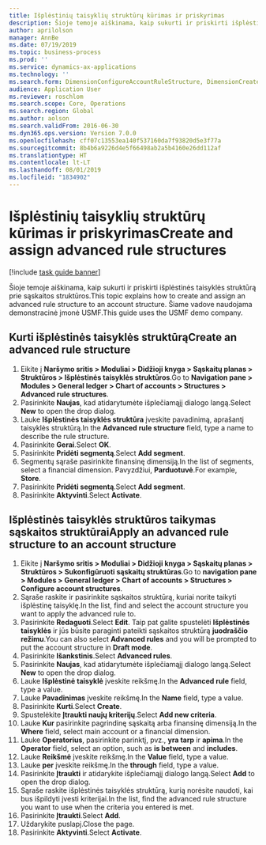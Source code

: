 ```yaml
---
title: Išplėstinių taisyklių struktūrų kūrimas ir priskyrimas
description: Šioje temoje aiškinama, kaip sukurti ir priskirti išplėstinės taisyklės struktūrą prie sąskaitos struktūros.
author: aprilolson
manager: AnnBe
ms.date: 07/19/2019
ms.topic: business-process
ms.prod: ''
ms.service: dynamics-ax-applications
ms.technology: ''
ms.search.form: DimensionConfigureAccountRuleStructure, DimensionCreateAccountRuleStructure, DimensionHierarchyAddLevel, DimensionHierarchyConstraintActivate, DimensionConfigureAccountStructure, DimensionConfigureAccountRule, DimensionCreateAccountRule, DimensionSelectAccountRuleStructure
audience: Application User
ms.reviewer: roschlom
ms.search.scope: Core, Operations
ms.search.region: Global
ms.author: aolson
ms.search.validFrom: 2016-06-30
ms.dyn365.ops.version: Version 7.0.0
ms.openlocfilehash: cff07c13553ea140f537160da7f93820d5e3f77a
ms.sourcegitcommit: 8b4b6a9226d4e5f66498ab2a5b4160e26dd112af
ms.translationtype: HT
ms.contentlocale: lt-LT
ms.lasthandoff: 08/01/2019
ms.locfileid: "1834902"
---
```

# <a name="create-and-assign-advanced-rule-structures"></a><span data-ttu-id="8ea14-103">Išplėstinių taisyklių struktūrų kūrimas ir priskyrimas</span><span class="sxs-lookup"><span data-stu-id="8ea14-103">Create and assign advanced rule structures</span></span>

[!include [task guide banner](../../includes/task-guide-banner.md)]

<span data-ttu-id="8ea14-104">Šioje temoje aiškinama, kaip sukurti ir priskirti išplėstinės taisyklės struktūrą prie sąskaitos struktūros.</span><span class="sxs-lookup"><span data-stu-id="8ea14-104">This topic explains how to create and assign an advanced rule structure to an account structure.</span></span> <span data-ttu-id="8ea14-105">Šiame vadove naudojama demonstracinė įmonė USMF.</span><span class="sxs-lookup"><span data-stu-id="8ea14-105">This guide uses the USMF demo company.</span></span>

## <a name="create-an-advanced-rule-structure"></a><span data-ttu-id="8ea14-106">Kurti išplėstinės taisyklės struktūrą</span><span class="sxs-lookup"><span data-stu-id="8ea14-106">Create an advanced rule structure</span></span>
1. <span data-ttu-id="8ea14-107">Eikite į **Naršymo sritis > Moduliai > Didžioji knyga > Sąskaitų planas > Struktūros > Išplėstinės taisyklės struktūros**.</span><span class="sxs-lookup"><span data-stu-id="8ea14-107">Go to **Navigation pane > Modules > General ledger > Chart of accounts > Structures > Advanced rule structures**.</span></span>
2. <span data-ttu-id="8ea14-108">Pasirinkite **Naujas**, kad atidarytumėte išplečiamąjį dialogo langą.</span><span class="sxs-lookup"><span data-stu-id="8ea14-108">Select **New** to open the drop dialog.</span></span>
3. <span data-ttu-id="8ea14-109">Lauke **Išplėstinės taisyklės struktūra** įveskite pavadinimą, aprašantį taisyklės struktūrą.</span><span class="sxs-lookup"><span data-stu-id="8ea14-109">In the **Advanced rule structure** field, type a name to describe the rule structure.</span></span>
4. <span data-ttu-id="8ea14-110">Pasirinkite **Gerai**.</span><span class="sxs-lookup"><span data-stu-id="8ea14-110">Select **OK**.</span></span>
5. <span data-ttu-id="8ea14-111">Pasirinkite **Pridėti segmentą**.</span><span class="sxs-lookup"><span data-stu-id="8ea14-111">Select **Add segment**.</span></span>
6. <span data-ttu-id="8ea14-112">Segmentų sąraše pasirinkite finansinę dimensiją.</span><span class="sxs-lookup"><span data-stu-id="8ea14-112">In the list of segments, select a financial dimension.</span></span> <span data-ttu-id="8ea14-113">Pavyzdžiui, **Parduotuvė**.</span><span class="sxs-lookup"><span data-stu-id="8ea14-113">For example, **Store**.</span></span>  
7. <span data-ttu-id="8ea14-114">Pasirinkite **Pridėti segmentą**.</span><span class="sxs-lookup"><span data-stu-id="8ea14-114">Select **Add segment**.</span></span>
8. <span data-ttu-id="8ea14-115">Pasirinkite **Aktyvinti**.</span><span class="sxs-lookup"><span data-stu-id="8ea14-115">Select **Activate**.</span></span>

## <a name="apply-an-advanced-rule-structure-to-an-account-structure"></a><span data-ttu-id="8ea14-116">Išplėstinės taisyklės struktūros taikymas sąskaitos struktūrai</span><span class="sxs-lookup"><span data-stu-id="8ea14-116">Apply an advanced rule structure to an account structure</span></span>
1. <span data-ttu-id="8ea14-117">Eikite į **Naršymo sritis > Moduliai > Didžioji knyga > Sąskaitų planas > Struktūros > Sukonfigūruoti sąskaitų struktūras**.</span><span class="sxs-lookup"><span data-stu-id="8ea14-117">Go to **navigation pane > Modules > General ledger > Chart of accounts > Structures > Configure account structures**.</span></span>
2. <span data-ttu-id="8ea14-118">Sąraše raskite ir pasirinkite sąskaitos struktūrą, kuriai norite taikyti išplėstinę taisyklę.</span><span class="sxs-lookup"><span data-stu-id="8ea14-118">In the list, find and select the account structure you want to apply the advanced rule to.</span></span>
3. <span data-ttu-id="8ea14-119">Pasirinkite **Redaguoti**.</span><span class="sxs-lookup"><span data-stu-id="8ea14-119">Select **Edit**.</span></span> <span data-ttu-id="8ea14-120">Taip pat galite spustelėti **Išplėstinės taisyklės** ir jūs būsite paraginti pateikti sąskaitos struktūrą **juodraščio režimu**.</span><span class="sxs-lookup"><span data-stu-id="8ea14-120">You can also select **Advanced rules** and you will be prompted to put the account structure in **Draft mode**.</span></span>  
4. <span data-ttu-id="8ea14-121">Pasirinkite **Išankstinis**.</span><span class="sxs-lookup"><span data-stu-id="8ea14-121">Select **Advanced rules**.</span></span>
5. <span data-ttu-id="8ea14-122">Pasirinkite **Naujas**, kad atidarytumėte išplečiamąjį dialogo langą.</span><span class="sxs-lookup"><span data-stu-id="8ea14-122">Select **New** to open the drop dialog.</span></span>
6. <span data-ttu-id="8ea14-123">Lauke **Išplėstinė taisyklė** įveskite reikšmę.</span><span class="sxs-lookup"><span data-stu-id="8ea14-123">In the **Advanced rule** field, type a value.</span></span>
7. <span data-ttu-id="8ea14-124">Lauke **Pavadinimas** įveskite reikšmę.</span><span class="sxs-lookup"><span data-stu-id="8ea14-124">In the **Name** field, type a value.</span></span>
8. <span data-ttu-id="8ea14-125">Pasirinkite **Kurti**.</span><span class="sxs-lookup"><span data-stu-id="8ea14-125">Select **Create**.</span></span>
9. <span data-ttu-id="8ea14-126">Spustelėkite **Įtraukti naujų kriterijų**.</span><span class="sxs-lookup"><span data-stu-id="8ea14-126">Select **Add new criteria**.</span></span>
10. <span data-ttu-id="8ea14-127">Lauke **Kur** pasirinkite pagrindinę sąskaitą arba finansinę dimensiją.</span><span class="sxs-lookup"><span data-stu-id="8ea14-127">In the **Where** field, select main account or a financial dimension.</span></span>
11. <span data-ttu-id="8ea14-128">Lauke **Operatorius**, pasirinkite parinktį, pvz., **yra tarp** ir **apima**.</span><span class="sxs-lookup"><span data-stu-id="8ea14-128">In the **Operator** field, select an option, such as **is between** and **includes**.</span></span>
12. <span data-ttu-id="8ea14-129">Lauke **Reikšmė** įveskite reikšmę.</span><span class="sxs-lookup"><span data-stu-id="8ea14-129">In the **Value** field, type a value.</span></span>
13. <span data-ttu-id="8ea14-130">Lauke **per** įveskite reikšmę.</span><span class="sxs-lookup"><span data-stu-id="8ea14-130">In the **through** field, type a value.</span></span>
14. <span data-ttu-id="8ea14-131">Pasirinkite **Įtraukti** ir atidarykite išplečiamąjį dialogo langą.</span><span class="sxs-lookup"><span data-stu-id="8ea14-131">Select **Add** to open the drop dialog.</span></span>
15. <span data-ttu-id="8ea14-132">Sąraše raskite išplėstinės taisyklės struktūrą, kurią norėsite naudoti, kai bus išpildyti įvesti kriterijai.</span><span class="sxs-lookup"><span data-stu-id="8ea14-132">In the list, find the advanced rule structure you want to use when the criteria you entered is met.</span></span>
16. <span data-ttu-id="8ea14-133">Pasirinkite **Įtraukti**.</span><span class="sxs-lookup"><span data-stu-id="8ea14-133">Select **Add**.</span></span>
17. <span data-ttu-id="8ea14-134">Uždarykite puslapį.</span><span class="sxs-lookup"><span data-stu-id="8ea14-134">Close the page.</span></span>
18. <span data-ttu-id="8ea14-135">Pasirinkite **Aktyvinti**.</span><span class="sxs-lookup"><span data-stu-id="8ea14-135">Select **Activate**.</span></span>

